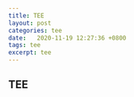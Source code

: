 ```yaml
---
title: TEE
layout: post
categories: tee
date:   2020-11-19 12:27:36 +0800
tags: tee
excerpt: tee
---
```

## TEE
